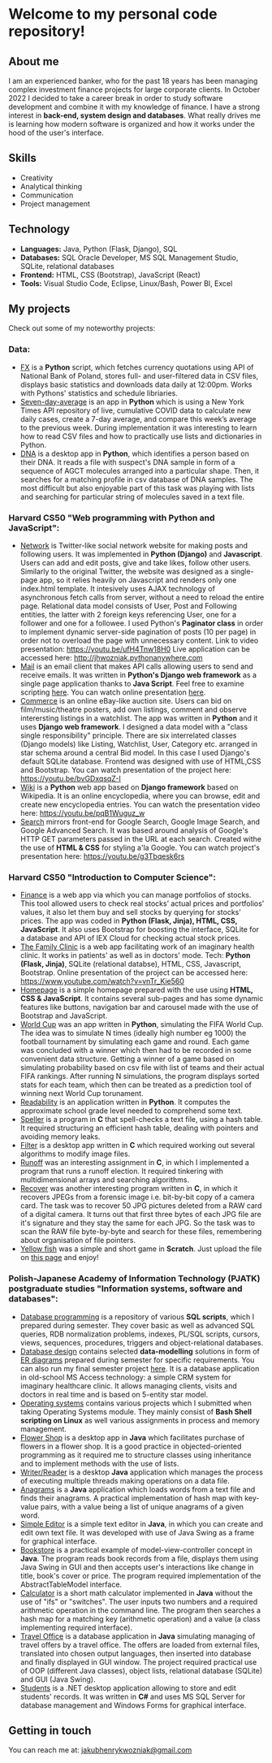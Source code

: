 # Welcome to my personal code repository!
## About me
I am an experienced banker, who for the past 18 years has been managing complex investment finance projects for large corporate clients. 
In October 2022 I decided to take a career break in order to study software development and combine it with my knowledge of finance. 
I have a strong interest in **back-end, system design and databases**. What really drives me is learning how modern software is organized and how it works under the hood of the user's interface. 

## Skills
- Creativity
- Analytical thinking
- Communication
- Project management

## Technology
- **Languages:** Java, Python (Flask, Django), SQL
- **Databases:** SQL Oracle Developer, MS SQL Management Studio, SQLite, relational databases
- **Frontend:** HTML, CSS (Bootstrap), JavaScript (React)
- **Tools:** Visual Studio Code, Eclipse, Linux/Bash, Power BI, Excel

## My projects
Check out some of my noteworthy projects:
### Data:
- [FX](https://github.com/jhwozniak/Data-Analytics/tree/main/FX) is a **Python** script, which fetches currency quotations using API of National Bank of Poland, stores full- and user-filtered data in CSV files, displays basic statistics and downloads data daily at 12:00pm. Works with Pythons' statistics and schedule libriaries.
- [Seven-day-average](https://github.com/jhwozniak/Data-Analytics/tree/main/seven-day-average) is an app in **Python** which is using a New York Times API repository of live, cumulative COVID data to calculate new daily cases, create a 7-day average, and compare this week’s average to the previous week. During implementation it was interesting to learn how to read CSV files and how to practically use lists and dictionaries in Python.
- [DNA](https://github.com/jhwozniak/Data-Analytics/tree/main/dna) is a desktop app in **Python**, which identifies a person based on their DNA. It reads a file with suspect's DNA sample in form of
a sequence of AGCT molecules arranged into a particular shape. Then, it searches for a matching profile in csv database of DNA samples. The most difficult but also enjoyable part of this task was playing with lists and searching for particular string of molecules saved in a text file.
  
### Harvard CS50 "Web programming with Python and JavaScript":
- [Network](https://github.com/jhwozniak/Harvard-CS50web/tree/main/project4) is Twitter-like social network website for making posts and following users. It was implemented in **Python (Django)** and **Javascript**. Users can add and edit posts, give and take likes, follow other users. Similarly to the original Twitter, the website was designed as a single-page app, so it relies heavily on Javascript and renders only one index.html template. It intesively uses AJAX technology of asynchronous fetch calls from server, without a need to reload the entire page. Relational data model consists of User, Post and Following entities, the latter with 2 foreign keys referencing User, one for a follower and one for a followee. I used Python's **Paginator class** in order to implement dynamic server-side pagination of posts (10 per page) in order not to overload the page with unnecessary content. Link to video presentation: https://youtu.be/ufH4Tnw18H0 Live application can be accessed here: http://jhwozniak.pythonanywhere.com
- [Mail](https://github.com/jhwozniak/Harvard-CS50web/tree/main/mail) is an email client that makes API calls allowing users to send and receive emails. It was written in **Python's Django web framework** as a single page application thanks to **Java Script**. Feel free to examine scripting [here](https://github.com/jhwozniak/Harvard-CS50web/blob/main/mail/mail/static/mail/inbox.js). You can watch online presentation [here](https://youtu.be/mlszsqSzGn0). 
- [Commerce](https://github.com/jhwozniak/Harvard-CS50web/tree/main/commerce) is an online eBay-like auction site. Users can bid on film/music/theatre posters, add own listings, comment and observe interersting listings in a watchlist. The app was written in **Python** and it uses **Django web framework**. I designed a data model with a "class single responsibility" principle. There are six interrelated classes (Django models) like Listing, Watchlist, User, Category etc. arranged in star schema around a central Bid model. In this case I used Django's default SQLite database. Frontend was designed with use of HTML,CSS and Bootstrap. You can watch presentation of the project here: https://youtu.be/bvGDxqsqZ-I    
- [Wiki](https://github.com/jhwozniak/Harvard-CS50web/tree/main/wiki) is a **Python** web app based on **Django framework** based on Wikipedia. It is an online encyclopedia, where you can browse, edit and create new encyclopedia entries. You can watch the presentation video here: https://youtu.be/pqB1Wuguz_w
- [Search](https://github.com/jhwozniak/Harvard-CS50web/tree/main/search) mirrors front-end for Google Search, Google Image Search, and Google Advanced Search. It was based around analysis of Google's HTTP GET parameters passed in the URL at each search. Created withe the use of **HTML & CSS** for styling a'la Google. You can watch project's presentation here: https://youtu.be/g3Tbqesk6rs 
    
### Harvard CS50 "Introduction to Computer Science":
- [Finance](https://github.com/jhwozniak/Harvard-CS50/tree/main/finance) is a web app via which you can manage portfolios of stocks. This tool allowed users to check real stocks’ actual prices and portfolios’ values, it also let them buy and sell stocks by querying for stocks’ prices. The app was coded in **Python (Flask, Jinja), HTML, CSS, JavaScript**. It also uses Bootstrap for boosting the interface, SQLite for a database and API of IEX Cloud for checking actual stock prices.
- [The Family Clinic](https://github.com/jhwozniak/Harvard-CS50/tree/main/project) is a web app facilitating work of an imaginary health clinic. It works in patients' as well as in doctors' mode. Tech: **Python (Flask, Jinja)**, SQLite (relational databse), HTML, CSS, Javascript, Bootstrap. Online presentation of the project can be accessed here: https://www.youtube.com/watch?v=vnTr_Kie560
- [Homepage](https://github.com/jhwozniak/Harvard-CS50/tree/main/homepage) is a simple homepage prepared with the use using **HTML, CSS & JavaScript**. It contains several sub-pages and has some dynamic features like buttons, navigation bar and carousel made with the use of Bootstrap and JavaScript.
- [World Cup](https://github.com/jhwozniak/Harvard-CS50/tree/main/world-cup) was an app written in **Python**, simulating the FIFA World Cup. The idea was to simulate N times (ideally high number eg 1000) the football tournament by simulating each game and round. Each game was concluded with a winner which then had to be recorded in some convenient data structure. Getting a winner of a game based on simulating probability based on csv file with list of teams and their actual FIFA rankings. After running N simulations, the program displays sorted stats for each team, which then can be treated as a prediction tool of winning next World Cup torunament.   
- [Readability](https://github.com/jhwozniak/Harvard-CS50/tree/main/readability) is an application written in **Python**. It computes the approximate school grade level needed to comprehend some text. 
- [Speller](https://github.com/jhwozniak/Harvard-CS50/tree/main/speller) is a program in **C** that spell-checks a text file, using a hash table. It required structuring an efficient hash table, dealing with pointers and avoiding memory leaks.
- [Filter](https://github.com/jhwozniak/Harvard-CS50/tree/main/filter-less) is a desktop app written in **C** which required working out several algorithms to modify image files.
- [Runoff](https://github.com/jhwozniak/Harvard-CS50/tree/main/runoff) was an interesting assignment in **C**, in which I implemented a program that runs a runoff election. It required tinkering with multidimensional arrays and searching algorithms.
- [Recover](https://github.com/jhwozniak/Harvard-CS50/tree/main/recover) was another interesting program written in **C**, in which it recovers JPEGs from a forensic image i.e. bit-by-bit copy of a camera card. The task was to recover 50 JPG pictures deleted from a RAW card of a digital camera. It turns out that first three bytes of each JPG file are it's signature and they stay the same for each JPG. So the task was to scan the RAW file byte-by-byte and search for these files, remembering about organisation of file pointers.    
- [Yellow fish](https://github.com/jhwozniak/Harvard-CS50/tree/main/scratch) was a simple and short game in **Scratch**. Just upload the file on [this page](https://scratch.mit.edu/) and enjoy!
  
### Polish-Japanese Academy of Information Technology (PJATK) postgraduate studies "Information systems, software and databases":
- [Database programming](https://github.com/jhwozniak/PJATK/tree/main/PWB) is a repository of various **SQL scripts**, which I prepared during semester. They cover basic as well as advanced SQL queries, RDB normalization problems, indexes, PL/SQL scripts, cursors, views, sequences, procedures, triggers and object-relational databases.
- [Database design](https://github.com/jhwozniak/PJATK/tree/main/PRD) contains selected **data-modelling** solutions in form of [ER diagrams](https://github.com/jhwozniak/PJATK/tree/main/PRD/diagramy%20ER) prepared during semester for specific requirements. You can also run my final semester project [here](https://github.com/jhwozniak/PJATK/tree/main/PRD/projekt). It is a database application in old-school MS Access technology: a simple CRM system for imaginary healthcare clinic. It allows managing clients, visits and doctors in real time and is based on 5-entity star model.
- [Operating systems](https://github.com/jhwozniak/PJATK/tree/main/SOP) contains various projects which I submitted when taking Operating Systems module. They mainly consist of **Bash Shell scripting on Linux** as well various assignments in process and memory management.
- [Flower Shop](https://github.com/jhwozniak/PJATK/tree/main/WDP4_WJ_PD4135/src/zad3) is a desktop app in **Java** which facilitates purchase of flowers in a flower shop. It is a good practice in objected-oriented programming as it required me to structure classes using inheritance and to implement methods with the use of lists.
- [Writer/Reader](https://github.com/jhwozniak/PJATK/tree/main/WDP5_WJ_PD4135/src/zad2) is a desktop **Java** application which manages the process of executing multiple threads making operations on a data file. 
- [Anagrams](https://github.com/jhwozniak/PJATK/tree/main/PRA1_WJ_PD4135/src/zad3) is a **Java** application which loads words from a text file and finds their anagrams. A practical implementation of hash map with key-value pairs, with a value being a list of unique anagrams of a given word.
- [Simple Editor](https://github.com/jhwozniak/PJATK/tree/main/PRA2_WJ_PD4135/src/zad3) is a simple text editor in **Java**, in which you can create and edit own text file. It was developed with use of Java Swing as a frame for graphical interface.
- [Bookstore](https://github.com/jhwozniak/PJATK/tree/main/PRA3_WJ_PD4135/src/zad3) is a practical example of model-view-controller concept in **Java**. The program reads book records from a file, displays them using Java Swing in GUI and then accepts user's interactions like change in title, book's cover or price. The program required implementation of the AbstractTableModel interface.
- [Calculator](https://github.com/jhwozniak/PJATK/tree/main/PRA4_WJ_PD4135/src/zad1) is a short math calculator implemented in **Java** without the use of "ifs" or "switches". The user inputs two numbers and a required arithmetic operation in the command line. The program then searches a hash map for a matching key (arithmetic operation) and a value (a class implementing required interface).
- [Travel Office](https://github.com/jhwozniak/PJATK/tree/main/PRA5_WJ_PD4135/src/zad1) is a database application in **Java** simulating managing of travel offers by a travel office. The offers are loaded from external files, translated into chosen output languages, then inserted into database and finally displayed in GUI window. The project required practical use of OOP (different Java classes), object lists, relational database (SQLite) and GUI (Java Swing).
- [Students](https://github.com/jhwozniak/PJATK/tree/main/PJATK_App) is a .NET desktop application allowing to store and edit students' records. It was written in **C#** and uses MS SQL Server for database management and Windows Forms for graphical interface.

## Getting in touch
You can reach me at: jakubhenrykwozniak@gmail.com




